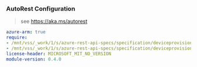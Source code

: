 ### AutoRest Configuration

> see https://aka.ms/autorest

``` yaml
azure-arm: true
require:
- /mnt/vss/_work/1/s/azure-rest-api-specs/specification/deviceprovisioningservices/resource-manager/readme.md
- /mnt/vss/_work/1/s/azure-rest-api-specs/specification/deviceprovisioningservices/resource-manager/readme.go.md
license-header: MICROSOFT_MIT_NO_VERSION
module-version: 0.4.0
```